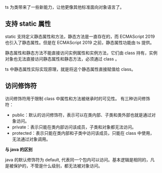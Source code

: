ts 为类带来了一些新能力，让他更像其他标准面向对象语言了。

## 支持 static 属性

static 支持定义静态属性和方法，静态方法是一直存在的，而 ECMAScript 2019 也引入了静态属性。但是在 ECMAScript 2019 之前，静态属性功能由 ts 提供。

静态属性和静态方法不能直接访问实例属性和实例方法，它们由 class 持有，实例对象也无法直接访问静态属性和静态方法，必须通过 class 。

ts 中静态属性实际实现原理，就是将这个静态属性直接赋值给 class。

## 访问修饰符

访问修饰符用于限制 class 中属性和方法被继承时的可见性。
有三种访问修饰符：

- public：默认的访问修饰符，表示可以在类内部、子类和类外部也就是通过对象访问。
- private：表示只能在类内部访问该成员，子类和对象都无法访问。
- protected：表示只能在类内部和子类中访问该成员，只能在 class 中使用，无法通过对象调用。

**与 java 的区别**

java 的默认修饰符为 default, 代表同一个包内可以访问。基本逻辑是相同的，凡是被保护的，不管是什么级别，都无法被对象访问。
